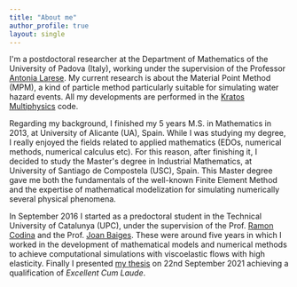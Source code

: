 ```yaml
---
title: "About me"
author_profile: true
layout: single
---
```


I'm a postdoctoral researcher at the Department of Mathematics of the University of Padova (Italy), working under the supervision of the Professor [Antonia Larese](https://www.math.unipd.it/~antonia/). My current research is about the Material Point Method (MPM), a kind of particle method particularly suitable for simulating water hazard events. All my developments are performed in the [Kratos Multiphysics](https://github.com/KratosMultiphysics) code.

Regarding my background, I finished my 5 years M.S. in Mathematics in 2013, at University of Alicante (UA), Spain. While I was studying my degree, I really enjoyed the fields related to applied mathematics (EDOs, numerical methods, numerical calculus etc). For this reason, after finishing it, I decided to study the Master's degree in Industrial Mathematics, at University of Santiago de Compostela (USC), Spain. This Master degree gave me both the fundamentals of the well-known Finite Element Method and the expertise of mathematical modelization for simulating numerically several physical phenomena.

In September 2016 I started as a predoctoral student in the Technical University of Catalunya (UPC), under the supervision of the Prof. [Ramon Codina](https://deca.upc.edu/en/people/ramon.codina) and the Prof. [Joan Baiges](https://sites.google.com/site/joanbaiges/home). These were around five years in which I worked in the development of mathematical models and numerical methods to achieve computational simulations with viscoelastic flows with high elasticity. Finally I presented [my thesis](https://www.tdx.cat/handle/10803/672679#page=1) on 22nd September 2021 achieving a qualification of *Excellent Cum Laude*.



<!--<div align = "center">
	 <img src="/assets/images/IMG_9608.JPG" alt="" width="500"/>
	 <p>
	 Piazza dei Signori, Padova (Italy)
	 </p>
</div>-->


